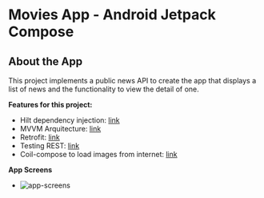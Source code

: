
# Movies App - Android Jetpack Compose

## About the App
This project implements a public news API to create the app that displays a list of news and the functionality to view the detail of one.

**Features for this project:**
- Hilt dependency injection: [link](https://developer.android.com/training/dependency-injection/hilt-android?hl=es-419)
- MVVM Arquitecture: [link](https://developer.android.com/jetpack/guide?gclid=CjwKCAjw9uKIBhA8EiwAYPUS3FmUsPO9L0Fgzadlxdz3Ynxq_FJQNQXopR97RqmRo07gJcxzAJx10hoCtN0QAvD_BwE&gclsrc=aw.ds)
- Retrofit: [link](https://square.github.io/retrofit/)
- Testing REST: [link](https://github.com/square/okhttp/tree/master/mockwebserver)
- Coil-compose to load images from internet: [link](https://coil-kt.github.io/coil/compose/)

**App Screens**
- ![app-screens](https://postimg.cc/gallery/TKDskj1)
